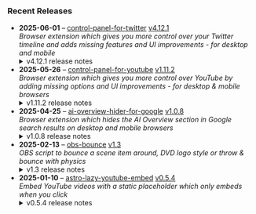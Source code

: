 ### Recent Releases

<!-- RECENT_RELEASES -->
<ul>
<li>
  <strong>2025-06-01</strong> – <a href="https://github.com/insin/control-panel-for-twitter">control-panel-for-twitter</a> <a href="https://github.com/insin/control-panel-for-twitter/releases/tag/v4.12.1">v4.12.1</a>
  <div><em>Browser extension which gives you more control over your Twitter timeline and adds missing features and UI improvements - for desktop and mobile</em></div>
  <details><summary>v4.12.1 release notes</summary><h2>Fixes</h2>
<ul>
<li>Fixed restored Tweet source label and link headlines not displaying in some browsers</li>
</ul>
<h2>Availability</h2>
<p>New versions have to be reviewed and approved for each browser before they're available to install or upgrade to.</p>
<p>This version is available for the following browsers:</p>
<p><a href="https://apps.apple.com/app/id1668516167?platform=mac" title="Safari on macOS" rel="nofollow"><img src="https://private-user-images.githubusercontent.com/226692/407980194-5521baec-f246-4a91-9615-ef602e3743b5.png?jwt=eyJhbGciOiJIUzI1NiIsInR5cCI6IkpXVCJ9.eyJpc3MiOiJnaXRodWIuY29tIiwiYXVkIjoicmF3LmdpdGh1YnVzZXJjb250ZW50LmNvbSIsImtleSI6ImtleTUiLCJleHAiOjE3NDg4ODQzMTQsIm5iZiI6MTc0ODg4NDAxNCwicGF0aCI6Ii8yMjY2OTIvNDA3OTgwMTk0LTU1MjFiYWVjLWYyNDYtNGE5MS05NjE1LWVmNjAyZTM3NDNiNS5wbmc_WC1BbXotQWxnb3JpdGhtPUFXUzQtSE1BQy1TSEEyNTYmWC1BbXotQ3JlZGVudGlhbD1BS0lBVkNPRFlMU0E1M1BRSzRaQSUyRjIwMjUwNjAyJTJGdXMtZWFzdC0xJTJGczMlMkZhd3M0X3JlcXVlc3QmWC1BbXotRGF0ZT0yMDI1MDYwMlQxNzA2NTRaJlgtQW16LUV4cGlyZXM9MzAwJlgtQW16LVNpZ25hdHVyZT03NjBiYzE3MDIyZTY5NDQ5MmMzNTBjN2E5ZDU0NzdiNGQ0NGQ0NTJiMzQ3NWM3Nzk5YzU0NzcyMDFkY2NmOGYzJlgtQW16LVNpZ25lZEhlYWRlcnM9aG9zdCJ9.pPncQOL1dROhmg8lyRrU88QmLpr_nBuAjyo54Uj3Qfs" alt="Safari on macOS)" content-type-secured-asset="image/png" secured-asset-link="" style="max-width: 100%;"></a> <a href="https://microsoftedge.microsoft.com/addons/detail/control-panel-for-twitter/foccddlibbeccjiobcnakipdpkjiijjp" title="Edge and Edge Canary on Android" rel="nofollow"><img src="https://user-images.githubusercontent.com/226692/212897573-34b1af0a-dc5a-4aa2-a1e7-ca85d3823f9f.png" alt="Edge and Edge Canary on Android" style="max-width: 100%;"></a></p>
</details>
</li>
<li>
  <strong>2025-05-26</strong> – <a href="https://github.com/insin/control-panel-for-youtube">control-panel-for-youtube</a> <a href="https://github.com/insin/control-panel-for-youtube/releases/tag/v1.11.2">v1.11.2</a>
  <div><em>Browser extension which gives you more control over YouTube by adding missing options and UI improvements - for desktop &amp; mobile browsers</em></div>
  <details><summary>v1.11.2 release notes</summary><p>Visit the <a href="https://soitis.dev/control-panel-for-youtube" rel="nofollow">Control Panel for YouTube website</a> for installation links, more information about the extension, and FAQs. Follow <a href="https://bsky.app/profile/soitis.dev" rel="nofollow">@soitis.dev</a> on Bluesky for updates.</p>
<h2>Changes</h2>
<ul>
<li>Added an option to hide Premium upsells, e.g. Download menu item, enhanced bitrate quality item - only enable this if you don't have Premium!</li>
<li>Added an option to hide the suggested actions overlay on Shorts (e.g. searches &amp; comments)</li>
<li>Added an option to stop Shorts looping</li>
<li>Added an option to always display the progress bar in Shorts</li>
<li>Changed the hidden full size theater mode header to display instantly if it gets focused (e.g. press / to search)</li>
<li>Changed the Hide Share/Thanks/Clip option to hide Share buttons and menu items everywhere
<ul>
<li>Hides the Share button on Shorts</li>
<li>When hiding Share menu items, if they had a separator it now gets up to the first visible menu item instead</li>
</ul>
</li>
<li>Changed the position of the desktop "Hide channel" menu item to below the native Hide/Not interested menu items, above Report</li>
<li>Fixed the desktop Take snapshot video context menu not working in Shorts</li>
<li>Fixed hiding more "Open App" menu items on mobile</li>
<li>Fixed the following features not working in all YouTube display languages:
<ul>
<li>Hiding Members only playlists in a channel's Home tab on mobile</li>
<li>Hiding the Next button in the video player on mobile</li>
<li>Hiding Shorts navigation items</li>
<li>Hiding Open App menu items on mobile</li>
</ul>
</li>
</ul>
<h2>Availability</h2>

<p>This version is available for the following browsers:</p>
<p><a href="https://apps.apple.com/app/id6478456678?platform=mac" title="Safari on macOS" rel="nofollow"><img src="https://private-user-images.githubusercontent.com/226692/407980194-5521baec-f246-4a91-9615-ef602e3743b5.png?jwt=eyJhbGciOiJIUzI1NiIsInR5cCI6IkpXVCJ9.eyJpc3MiOiJnaXRodWIuY29tIiwiYXVkIjoicmF3LmdpdGh1YnVzZXJjb250ZW50LmNvbSIsImtleSI6ImtleTUiLCJleHAiOjE3NDg4ODQzMTQsIm5iZiI6MTc0ODg4NDAxNCwicGF0aCI6Ii8yMjY2OTIvNDA3OTgwMTk0LTU1MjFiYWVjLWYyNDYtNGE5MS05NjE1LWVmNjAyZTM3NDNiNS5wbmc_WC1BbXotQWxnb3JpdGhtPUFXUzQtSE1BQy1TSEEyNTYmWC1BbXotQ3JlZGVudGlhbD1BS0lBVkNPRFlMU0E1M1BRSzRaQSUyRjIwMjUwNjAyJTJGdXMtZWFzdC0xJTJGczMlMkZhd3M0X3JlcXVlc3QmWC1BbXotRGF0ZT0yMDI1MDYwMlQxNzA2NTRaJlgtQW16LUV4cGlyZXM9MzAwJlgtQW16LVNpZ25hdHVyZT03NjBiYzE3MDIyZTY5NDQ5MmMzNTBjN2E5ZDU0NzdiNGQ0NGQ0NTJiMzQ3NWM3Nzk5YzU0NzcyMDFkY2NmOGYzJlgtQW16LVNpZ25lZEhlYWRlcnM9aG9zdCJ9.pPncQOL1dROhmg8lyRrU88QmLpr_nBuAjyo54Uj3Qfs" alt="Safari on macOS)" content-type-secured-asset="image/png" secured-asset-link="" style="max-width: 100%;"></a> <a href="https://apps.apple.com/app/id6478456678?platform=iphone" title="Safari on iOS" rel="nofollow"><img src="https://private-user-images.githubusercontent.com/226692/407979936-2370f4ea-3362-4b75-b52d-0e99dcae13f6.png?jwt=eyJhbGciOiJIUzI1NiIsInR5cCI6IkpXVCJ9.eyJpc3MiOiJnaXRodWIuY29tIiwiYXVkIjoicmF3LmdpdGh1YnVzZXJjb250ZW50LmNvbSIsImtleSI6ImtleTUiLCJleHAiOjE3NDg4ODQzMTQsIm5iZiI6MTc0ODg4NDAxNCwicGF0aCI6Ii8yMjY2OTIvNDA3OTc5OTM2LTIzNzBmNGVhLTMzNjItNGI3NS1iNTJkLTBlOTlkY2FlMTNmNi5wbmc_WC1BbXotQWxnb3JpdGhtPUFXUzQtSE1BQy1TSEEyNTYmWC1BbXotQ3JlZGVudGlhbD1BS0lBVkNPRFlMU0E1M1BRSzRaQSUyRjIwMjUwNjAyJTJGdXMtZWFzdC0xJTJGczMlMkZhd3M0X3JlcXVlc3QmWC1BbXotRGF0ZT0yMDI1MDYwMlQxNzA2NTRaJlgtQW16LUV4cGlyZXM9MzAwJlgtQW16LVNpZ25hdHVyZT0yZmIyZGM5N2I2OWU1ZmM1NWQ2ZmZlZGFmMGFiMWU4ZTUwNWVlMDMyZTJlMDA3OGExNTNjMTMwOTRmMzUzZGI3JlgtQW16LVNpZ25lZEhlYWRlcnM9aG9zdCJ9.U3Lvbw7vzZTGYLOTB3MsAL6HQohEfNZZ8pLjmcxbToM" alt="Safari on iOS" content-type-secured-asset="image/png" secured-asset-link="" style="max-width: 100%;"></a> <a href="https://addons.mozilla.org/firefox/addon/control-panel-for-youtube/" title="Firefox and Firefox for Android" rel="nofollow"><img src="https://private-user-images.githubusercontent.com/226692/307636781-566d72e8-bd40-43a4-9118-1768946f5b20.png?jwt=eyJhbGciOiJIUzI1NiIsInR5cCI6IkpXVCJ9.eyJpc3MiOiJnaXRodWIuY29tIiwiYXVkIjoicmF3LmdpdGh1YnVzZXJjb250ZW50LmNvbSIsImtleSI6ImtleTUiLCJleHAiOjE3NDg4ODQzMTQsIm5iZiI6MTc0ODg4NDAxNCwicGF0aCI6Ii8yMjY2OTIvMzA3NjM2NzgxLTU2NmQ3MmU4LWJkNDAtNDNhNC05MTE4LTE3Njg5NDZmNWIyMC5wbmc_WC1BbXotQWxnb3JpdGhtPUFXUzQtSE1BQy1TSEEyNTYmWC1BbXotQ3JlZGVudGlhbD1BS0lBVkNPRFlMU0E1M1BRSzRaQSUyRjIwMjUwNjAyJTJGdXMtZWFzdC0xJTJGczMlMkZhd3M0X3JlcXVlc3QmWC1BbXotRGF0ZT0yMDI1MDYwMlQxNzA2NTRaJlgtQW16LUV4cGlyZXM9MzAwJlgtQW16LVNpZ25hdHVyZT05YWVmM2I4OWIyNDRmYmNjM2JjZTkxMGI3NzMwNDMyNjhjMTM5NTg2MWQzM2YxMTExZTRjOTgxMGIyNjE1YWJkJlgtQW16LVNpZ25lZEhlYWRlcnM9aG9zdCJ9.IJ9aDQtk6fo9QjPYayAcR-6RSRwwNUZWGPrTfKLTCmI" alt="Firefox and Firefox for Android" content-type-secured-asset="image/png" secured-asset-link="" style="max-width: 100%;"></a> <a href="https://chromewebstore.google.com/detail/control-panel-for-youtube/lodcanccmfbpjjpnngindkkmiehimile" title="Chrome and Chromium-based browsers" rel="nofollow"><img src="https://private-user-images.githubusercontent.com/226692/307584913-08b44d7b-61d5-49f2-9a76-607eb36fe407.png?jwt=eyJhbGciOiJIUzI1NiIsInR5cCI6IkpXVCJ9.eyJpc3MiOiJnaXRodWIuY29tIiwiYXVkIjoicmF3LmdpdGh1YnVzZXJjb250ZW50LmNvbSIsImtleSI6ImtleTUiLCJleHAiOjE3NDg4ODQzMTQsIm5iZiI6MTc0ODg4NDAxNCwicGF0aCI6Ii8yMjY2OTIvMzA3NTg0OTEzLTA4YjQ0ZDdiLTYxZDUtNDlmMi05YTc2LTYwN2ViMzZmZTQwNy5wbmc_WC1BbXotQWxnb3JpdGhtPUFXUzQtSE1BQy1TSEEyNTYmWC1BbXotQ3JlZGVudGlhbD1BS0lBVkNPRFlMU0E1M1BRSzRaQSUyRjIwMjUwNjAyJTJGdXMtZWFzdC0xJTJGczMlMkZhd3M0X3JlcXVlc3QmWC1BbXotRGF0ZT0yMDI1MDYwMlQxNzA2NTRaJlgtQW16LUV4cGlyZXM9MzAwJlgtQW16LVNpZ25hdHVyZT1kMTllNzM0MzcwOGU5NWJjOTE4ZmQ0M2ZlYzRkNDkyMzNiMjg5ZTI3NmE2YjA4ZDViY2Y1MTA2NGFlZGQ5NWY4JlgtQW16LVNpZ25lZEhlYWRlcnM9aG9zdCJ9.RAUHQ9-q2K4KZGBYbHMYCz8VBc5Ke9XRJJsSheIZrPQ" alt="Chrome and Chromium-based browsers" content-type-secured-asset="image/png" secured-asset-link="" style="max-width: 100%;"></a> <a href="https://microsoftedge.microsoft.com/addons/detail/llinnalaegmbpmjonmfbpklchphiabfo" title="Edge and Edge Canary on Android" rel="nofollow"><img src="https://private-user-images.githubusercontent.com/226692/308582850-d5ccf576-df4a-48c8-b881-17c1e8a0c6df.png?jwt=eyJhbGciOiJIUzI1NiIsInR5cCI6IkpXVCJ9.eyJpc3MiOiJnaXRodWIuY29tIiwiYXVkIjoicmF3LmdpdGh1YnVzZXJjb250ZW50LmNvbSIsImtleSI6ImtleTUiLCJleHAiOjE3NDg4ODQzMTQsIm5iZiI6MTc0ODg4NDAxNCwicGF0aCI6Ii8yMjY2OTIvMzA4NTgyODUwLWQ1Y2NmNTc2LWRmNGEtNDhjOC1iODgxLTE3YzFlOGEwYzZkZi5wbmc_WC1BbXotQWxnb3JpdGhtPUFXUzQtSE1BQy1TSEEyNTYmWC1BbXotQ3JlZGVudGlhbD1BS0lBVkNPRFlMU0E1M1BRSzRaQSUyRjIwMjUwNjAyJTJGdXMtZWFzdC0xJTJGczMlMkZhd3M0X3JlcXVlc3QmWC1BbXotRGF0ZT0yMDI1MDYwMlQxNzA2NTRaJlgtQW16LUV4cGlyZXM9MzAwJlgtQW16LVNpZ25hdHVyZT02NDNjNGZiODVjOTc5Y2U1N2NjYWU4ODAyZGUxOGRjMGE3ODQ4YmE2YjIwMWQ2N2ExYWEwZWE1ODJlN2E5N2QwJlgtQW16LVNpZ25lZEhlYWRlcnM9aG9zdCJ9.RYnAP4TC74qGtg1r_gAhe64DrXYgQRuWNJczx0d2fak" alt="Edge and Edge Canary on Android" content-type-secured-asset="image/png" secured-asset-link="" style="max-width: 100%;"></a></p>
<h2>Screenshots</h2>
<h3>Shorts options</h3>
<a target="_blank" rel="noopener noreferrer" href="https://private-user-images.githubusercontent.com/226692/447746674-56769ac3-e539-4ae8-9532-bf829ad366f4.png?jwt=eyJhbGciOiJIUzI1NiIsInR5cCI6IkpXVCJ9.eyJpc3MiOiJnaXRodWIuY29tIiwiYXVkIjoicmF3LmdpdGh1YnVzZXJjb250ZW50LmNvbSIsImtleSI6ImtleTUiLCJleHAiOjE3NDg4ODQzMTQsIm5iZiI6MTc0ODg4NDAxNCwicGF0aCI6Ii8yMjY2OTIvNDQ3NzQ2Njc0LTU2NzY5YWMzLWU1MzktNGFlOC05NTMyLWJmODI5YWQzNjZmNC5wbmc_WC1BbXotQWxnb3JpdGhtPUFXUzQtSE1BQy1TSEEyNTYmWC1BbXotQ3JlZGVudGlhbD1BS0lBVkNPRFlMU0E1M1BRSzRaQSUyRjIwMjUwNjAyJTJGdXMtZWFzdC0xJTJGczMlMkZhd3M0X3JlcXVlc3QmWC1BbXotRGF0ZT0yMDI1MDYwMlQxNzA2NTRaJlgtQW16LUV4cGlyZXM9MzAwJlgtQW16LVNpZ25hdHVyZT0yMmY1ZDBiNDA2M2QxMTNjNmQ1YmY0Mzg5NWNkZTJkZmEzNDVhYzAzNTZmNDE4MzExOTcxZGQ3YzllYzNkZDI1JlgtQW16LVNpZ25lZEhlYWRlcnM9aG9zdCJ9.QOPu18XkktISHQMEQ0Dm_uKd_mVr4kihEzs5qQyxtiA"><img src="https://private-user-images.githubusercontent.com/226692/447746674-56769ac3-e539-4ae8-9532-bf829ad366f4.png?jwt=eyJhbGciOiJIUzI1NiIsInR5cCI6IkpXVCJ9.eyJpc3MiOiJnaXRodWIuY29tIiwiYXVkIjoicmF3LmdpdGh1YnVzZXJjb250ZW50LmNvbSIsImtleSI6ImtleTUiLCJleHAiOjE3NDg4ODQzMTQsIm5iZiI6MTc0ODg4NDAxNCwicGF0aCI6Ii8yMjY2OTIvNDQ3NzQ2Njc0LTU2NzY5YWMzLWU1MzktNGFlOC05NTMyLWJmODI5YWQzNjZmNC5wbmc_WC1BbXotQWxnb3JpdGhtPUFXUzQtSE1BQy1TSEEyNTYmWC1BbXotQ3JlZGVudGlhbD1BS0lBVkNPRFlMU0E1M1BRSzRaQSUyRjIwMjUwNjAyJTJGdXMtZWFzdC0xJTJGczMlMkZhd3M0X3JlcXVlc3QmWC1BbXotRGF0ZT0yMDI1MDYwMlQxNzA2NTRaJlgtQW16LUV4cGlyZXM9MzAwJlgtQW16LVNpZ25hdHVyZT0yMmY1ZDBiNDA2M2QxMTNjNmQ1YmY0Mzg5NWNkZTJkZmEzNDVhYzAzNTZmNDE4MzExOTcxZGQ3YzllYzNkZDI1JlgtQW16LVNpZ25lZEhlYWRlcnM9aG9zdCJ9.QOPu18XkktISHQMEQ0Dm_uKd_mVr4kihEzs5qQyxtiA" width="500" content-type-secured-asset="image/png" style="max-width: 100%;"></a>
<h2>Donate</h2>
<p>Support Control Panel for YouTube development with a tip:</p>
<p><a href="https://ko-fi.com/jbscript" rel="nofollow"><img src="https://private-user-images.githubusercontent.com/226692/330361609-c318a7d3-695e-448d-af15-ef0b934ae168.png?jwt=eyJhbGciOiJIUzI1NiIsInR5cCI6IkpXVCJ9.eyJpc3MiOiJnaXRodWIuY29tIiwiYXVkIjoicmF3LmdpdGh1YnVzZXJjb250ZW50LmNvbSIsImtleSI6ImtleTUiLCJleHAiOjE3NDg4ODQzMTQsIm5iZiI6MTc0ODg4NDAxNCwicGF0aCI6Ii8yMjY2OTIvMzMwMzYxNjA5LWMzMThhN2QzLTY5NWUtNDQ4ZC1hZjE1LWVmMGI5MzRhZTE2OC5wbmc_WC1BbXotQWxnb3JpdGhtPUFXUzQtSE1BQy1TSEEyNTYmWC1BbXotQ3JlZGVudGlhbD1BS0lBVkNPRFlMU0E1M1BRSzRaQSUyRjIwMjUwNjAyJTJGdXMtZWFzdC0xJTJGczMlMkZhd3M0X3JlcXVlc3QmWC1BbXotRGF0ZT0yMDI1MDYwMlQxNzA2NTRaJlgtQW16LUV4cGlyZXM9MzAwJlgtQW16LVNpZ25hdHVyZT1hNzlmYWI1YmQ1MTAwOTNmOWZmOWVhNWE2ZmZlMTI1MjllZGU1MDhlMzBiYjAyMGIyNGEwMTk4YTI4ZDI4ZmM3JlgtQW16LVNpZ25lZEhlYWRlcnM9aG9zdCJ9.p0yfE2b3gyNoTxPfl4H8NhB-mg95V5uSjscKj3g9BDY" alt="Support me on Ko-fi" content-type-secured-asset="image/png" secured-asset-link="" style="max-width: 100%;"></a></p></details>
</li>
<li>
  <strong>2025-04-25</strong> – <a href="https://github.com/insin/ai-overview-hider-for-google">ai-overview-hider-for-google</a> <a href="https://github.com/insin/ai-overview-hider-for-google/releases/tag/v1.0.8">v1.0.8</a>
  <div><em>Browser extension which hides the AI Overview section in Google search results on desktop and mobile browsers</em></div>
  <details><summary>v1.0.8 release notes</summary><p>Visit the <a href="https://soitis.dev/ai-overview-hider-for-google" rel="nofollow">AI Overview Hider for Google website</a> for installation links, more information about the extension, and FAQs. Follow <a href="https://bsky.app/profile/soitis.dev" rel="nofollow">@soitis.dev</a> on Bluesky for updates.</p>
<h2>Changes</h2>
<ul>
<li>Hide a new AI Overview variant which appears as a search result section</li>
<li>Hide "People also ask" AI Overviews on mobile</li>
</ul>
<h2>Availability</h2>
<p>New versions have to be reviewed and approved by each browser before they're available to install or upgrade to.</p>
<p>This version is available for the following browsers:</p>
<p><a href="https://apps.apple.com/app/ai-overview-hider-for-google/id6739935376?platform=mac" title="Safari on macOS" rel="nofollow"><img src="https://private-user-images.githubusercontent.com/226692/407980194-5521baec-f246-4a91-9615-ef602e3743b5.png?jwt=eyJhbGciOiJIUzI1NiIsInR5cCI6IkpXVCJ9.eyJpc3MiOiJnaXRodWIuY29tIiwiYXVkIjoicmF3LmdpdGh1YnVzZXJjb250ZW50LmNvbSIsImtleSI6ImtleTUiLCJleHAiOjE3NDg4ODQzMTQsIm5iZiI6MTc0ODg4NDAxNCwicGF0aCI6Ii8yMjY2OTIvNDA3OTgwMTk0LTU1MjFiYWVjLWYyNDYtNGE5MS05NjE1LWVmNjAyZTM3NDNiNS5wbmc_WC1BbXotQWxnb3JpdGhtPUFXUzQtSE1BQy1TSEEyNTYmWC1BbXotQ3JlZGVudGlhbD1BS0lBVkNPRFlMU0E1M1BRSzRaQSUyRjIwMjUwNjAyJTJGdXMtZWFzdC0xJTJGczMlMkZhd3M0X3JlcXVlc3QmWC1BbXotRGF0ZT0yMDI1MDYwMlQxNzA2NTRaJlgtQW16LUV4cGlyZXM9MzAwJlgtQW16LVNpZ25hdHVyZT03NjBiYzE3MDIyZTY5NDQ5MmMzNTBjN2E5ZDU0NzdiNGQ0NGQ0NTJiMzQ3NWM3Nzk5YzU0NzcyMDFkY2NmOGYzJlgtQW16LVNpZ25lZEhlYWRlcnM9aG9zdCJ9.pPncQOL1dROhmg8lyRrU88QmLpr_nBuAjyo54Uj3Qfs" alt="Safari on macOS)" content-type-secured-asset="image/png" secured-asset-link="" style="max-width: 100%;"></a> <a href="https://apps.apple.com/app/ai-overview-hider-for-google/id6739935376?platform=iphone" title="Safari on iOS" rel="nofollow"><img src="https://private-user-images.githubusercontent.com/226692/407979936-2370f4ea-3362-4b75-b52d-0e99dcae13f6.png?jwt=eyJhbGciOiJIUzI1NiIsInR5cCI6IkpXVCJ9.eyJpc3MiOiJnaXRodWIuY29tIiwiYXVkIjoicmF3LmdpdGh1YnVzZXJjb250ZW50LmNvbSIsImtleSI6ImtleTUiLCJleHAiOjE3NDg4ODQzMTQsIm5iZiI6MTc0ODg4NDAxNCwicGF0aCI6Ii8yMjY2OTIvNDA3OTc5OTM2LTIzNzBmNGVhLTMzNjItNGI3NS1iNTJkLTBlOTlkY2FlMTNmNi5wbmc_WC1BbXotQWxnb3JpdGhtPUFXUzQtSE1BQy1TSEEyNTYmWC1BbXotQ3JlZGVudGlhbD1BS0lBVkNPRFlMU0E1M1BRSzRaQSUyRjIwMjUwNjAyJTJGdXMtZWFzdC0xJTJGczMlMkZhd3M0X3JlcXVlc3QmWC1BbXotRGF0ZT0yMDI1MDYwMlQxNzA2NTRaJlgtQW16LUV4cGlyZXM9MzAwJlgtQW16LVNpZ25hdHVyZT0yZmIyZGM5N2I2OWU1ZmM1NWQ2ZmZlZGFmMGFiMWU4ZTUwNWVlMDMyZTJlMDA3OGExNTNjMTMwOTRmMzUzZGI3JlgtQW16LVNpZ25lZEhlYWRlcnM9aG9zdCJ9.U3Lvbw7vzZTGYLOTB3MsAL6HQohEfNZZ8pLjmcxbToM" alt="Safari on iOS" content-type-secured-asset="image/png" secured-asset-link="" style="max-width: 100%;"></a> <a href="https://addons.mozilla.org/en-GB/firefox/addon/ai-overview-hider-for-google/" title="Firefox and Firefox for Android" rel="nofollow"><img src="https://private-user-images.githubusercontent.com/226692/399291296-c994c949-1101-4fcc-a8c3-a8d644ffc883.png?jwt=eyJhbGciOiJIUzI1NiIsInR5cCI6IkpXVCJ9.eyJpc3MiOiJnaXRodWIuY29tIiwiYXVkIjoicmF3LmdpdGh1YnVzZXJjb250ZW50LmNvbSIsImtleSI6ImtleTUiLCJleHAiOjE3NDg4ODQzMTQsIm5iZiI6MTc0ODg4NDAxNCwicGF0aCI6Ii8yMjY2OTIvMzk5MjkxMjk2LWM5OTRjOTQ5LTExMDEtNGZjYy1hOGMzLWE4ZDY0NGZmYzg4My5wbmc_WC1BbXotQWxnb3JpdGhtPUFXUzQtSE1BQy1TSEEyNTYmWC1BbXotQ3JlZGVudGlhbD1BS0lBVkNPRFlMU0E1M1BRSzRaQSUyRjIwMjUwNjAyJTJGdXMtZWFzdC0xJTJGczMlMkZhd3M0X3JlcXVlc3QmWC1BbXotRGF0ZT0yMDI1MDYwMlQxNzA2NTRaJlgtQW16LUV4cGlyZXM9MzAwJlgtQW16LVNpZ25hdHVyZT0yYzdkMGU5M2UyMjFkNGI1NGNkOTNkM2IzMWU4NGE4NDllZjVlODBiYTljYjQyYjQ5NThlMmMyNTU2YzBlY2ZjJlgtQW16LVNpZ25lZEhlYWRlcnM9aG9zdCJ9.W5Q46P1JXBX7BL08AKPRS0_76WUAsQGR7LpDpnzbV3M" alt="Firefox and Firefox for Android" content-type-secured-asset="image/png" secured-asset-link="" style="max-width: 100%;"></a> <a href="https://chromewebstore.google.com/detail/ai-overview-hider-for-goo/foobohnghnhkmgpglaefdnbcjkenjpgi" title="Chrome and Chromium-based browsers" rel="nofollow"><img src="https://private-user-images.githubusercontent.com/226692/399071033-5e1c67cd-086c-415b-b055-267df80d6c13.png?jwt=eyJhbGciOiJIUzI1NiIsInR5cCI6IkpXVCJ9.eyJpc3MiOiJnaXRodWIuY29tIiwiYXVkIjoicmF3LmdpdGh1YnVzZXJjb250ZW50LmNvbSIsImtleSI6ImtleTUiLCJleHAiOjE3NDg4ODQzMTQsIm5iZiI6MTc0ODg4NDAxNCwicGF0aCI6Ii8yMjY2OTIvMzk5MDcxMDMzLTVlMWM2N2NkLTA4NmMtNDE1Yi1iMDU1LTI2N2RmODBkNmMxMy5wbmc_WC1BbXotQWxnb3JpdGhtPUFXUzQtSE1BQy1TSEEyNTYmWC1BbXotQ3JlZGVudGlhbD1BS0lBVkNPRFlMU0E1M1BRSzRaQSUyRjIwMjUwNjAyJTJGdXMtZWFzdC0xJTJGczMlMkZhd3M0X3JlcXVlc3QmWC1BbXotRGF0ZT0yMDI1MDYwMlQxNzA2NTRaJlgtQW16LUV4cGlyZXM9MzAwJlgtQW16LVNpZ25hdHVyZT1kZTA5NDM2NTgwNjM1MjdmZjBjNzJjYjBkMTNiZTA0N2U3ZTAxMGYzYmFlNjg0MTlkY2RiNWE4ZmI0MWE0NTJjJlgtQW16LVNpZ25lZEhlYWRlcnM9aG9zdCJ9.Q3NvfPQojLzOjUCbbYc4D6qa19kyDJqvzGbmxDG-zO8" alt="Chrome and Chromium-based browsers" content-type-secured-asset="image/png" secured-asset-link="" style="max-width: 100%;"></a> <a href="https://microsoftedge.microsoft.com/addons/detail/ai-overview-hider-for-goo/kgnepepbdpcpjkkhomocmpohgocijgkf" title="Edge and Edge Canary on Android" rel="nofollow"><img src="https://private-user-images.githubusercontent.com/226692/399472874-649d0e77-de48-47ce-a856-db02703929cb.png?jwt=eyJhbGciOiJIUzI1NiIsInR5cCI6IkpXVCJ9.eyJpc3MiOiJnaXRodWIuY29tIiwiYXVkIjoicmF3LmdpdGh1YnVzZXJjb250ZW50LmNvbSIsImtleSI6ImtleTUiLCJleHAiOjE3NDg4ODQzMTQsIm5iZiI6MTc0ODg4NDAxNCwicGF0aCI6Ii8yMjY2OTIvMzk5NDcyODc0LTY0OWQwZTc3LWRlNDgtNDdjZS1hODU2LWRiMDI3MDM5MjljYi5wbmc_WC1BbXotQWxnb3JpdGhtPUFXUzQtSE1BQy1TSEEyNTYmWC1BbXotQ3JlZGVudGlhbD1BS0lBVkNPRFlMU0E1M1BRSzRaQSUyRjIwMjUwNjAyJTJGdXMtZWFzdC0xJTJGczMlMkZhd3M0X3JlcXVlc3QmWC1BbXotRGF0ZT0yMDI1MDYwMlQxNzA2NTRaJlgtQW16LUV4cGlyZXM9MzAwJlgtQW16LVNpZ25hdHVyZT1iODMwZGUxOGFjNDdiOWJlNDNmNDZkNWFjZTkwMDJkMDhjMGE0MDRkZTM0MGU3MGFjN2FmMTkwYzRjOWZlNGQ2JlgtQW16LVNpZ25lZEhlYWRlcnM9aG9zdCJ9.bhJZqdHthG3cNr967I4mclri1Q2IUN64Cew21bZyhcE" alt="Edge and Edge Canary on Android" content-type-secured-asset="image/png" secured-asset-link="" style="max-width: 100%;"></a></p>
<h2>Screenshots</h2>
<h3>Desktop</h3>
<table>
<thead>
<tr>
<th align="center">Before</th>
<th align="center">After</th>
</tr>
</thead>
<tbody>
<tr>
<td align="center"><a target="_blank" rel="noopener noreferrer" href="https://private-user-images.githubusercontent.com/226692/437605761-ef85aaa4-b506-482a-83f2-e47861334ee9.png?jwt=eyJhbGciOiJIUzI1NiIsInR5cCI6IkpXVCJ9.eyJpc3MiOiJnaXRodWIuY29tIiwiYXVkIjoicmF3LmdpdGh1YnVzZXJjb250ZW50LmNvbSIsImtleSI6ImtleTUiLCJleHAiOjE3NDg4ODQzMTQsIm5iZiI6MTc0ODg4NDAxNCwicGF0aCI6Ii8yMjY2OTIvNDM3NjA1NzYxLWVmODVhYWE0LWI1MDYtNDgyYS04M2YyLWU0Nzg2MTMzNGVlOS5wbmc_WC1BbXotQWxnb3JpdGhtPUFXUzQtSE1BQy1TSEEyNTYmWC1BbXotQ3JlZGVudGlhbD1BS0lBVkNPRFlMU0E1M1BRSzRaQSUyRjIwMjUwNjAyJTJGdXMtZWFzdC0xJTJGczMlMkZhd3M0X3JlcXVlc3QmWC1BbXotRGF0ZT0yMDI1MDYwMlQxNzA2NTRaJlgtQW16LUV4cGlyZXM9MzAwJlgtQW16LVNpZ25hdHVyZT0xNzI2NzUzY2Q3NzliOWQzMjBiNWM5ZGEzOGU4M2EwY2ZlNjY5MTljYWYxZmMxYzMyOWYyMjEyNzExMDZhYzI1JlgtQW16LVNpZ25lZEhlYWRlcnM9aG9zdCJ9.XUURNeX1OevqNhS7Gixat9kabJ1_1WeHqgQde01hmLQ"><img src="https://private-user-images.githubusercontent.com/226692/437605761-ef85aaa4-b506-482a-83f2-e47861334ee9.png?jwt=eyJhbGciOiJIUzI1NiIsInR5cCI6IkpXVCJ9.eyJpc3MiOiJnaXRodWIuY29tIiwiYXVkIjoicmF3LmdpdGh1YnVzZXJjb250ZW50LmNvbSIsImtleSI6ImtleTUiLCJleHAiOjE3NDg4ODQzMTQsIm5iZiI6MTc0ODg4NDAxNCwicGF0aCI6Ii8yMjY2OTIvNDM3NjA1NzYxLWVmODVhYWE0LWI1MDYtNDgyYS04M2YyLWU0Nzg2MTMzNGVlOS5wbmc_WC1BbXotQWxnb3JpdGhtPUFXUzQtSE1BQy1TSEEyNTYmWC1BbXotQ3JlZGVudGlhbD1BS0lBVkNPRFlMU0E1M1BRSzRaQSUyRjIwMjUwNjAyJTJGdXMtZWFzdC0xJTJGczMlMkZhd3M0X3JlcXVlc3QmWC1BbXotRGF0ZT0yMDI1MDYwMlQxNzA2NTRaJlgtQW16LUV4cGlyZXM9MzAwJlgtQW16LVNpZ25hdHVyZT0xNzI2NzUzY2Q3NzliOWQzMjBiNWM5ZGEzOGU4M2EwY2ZlNjY5MTljYWYxZmMxYzMyOWYyMjEyNzExMDZhYzI1JlgtQW16LVNpZ25lZEhlYWRlcnM9aG9zdCJ9.XUURNeX1OevqNhS7Gixat9kabJ1_1WeHqgQde01hmLQ" alt="Before" content-type-secured-asset="image/png" style="max-width: 100%;"></a></td>
<td align="center"><a target="_blank" rel="noopener noreferrer" href="https://private-user-images.githubusercontent.com/226692/437605824-ebcb26ef-3941-4c3a-912a-484eedc2cee6.png?jwt=eyJhbGciOiJIUzI1NiIsInR5cCI6IkpXVCJ9.eyJpc3MiOiJnaXRodWIuY29tIiwiYXVkIjoicmF3LmdpdGh1YnVzZXJjb250ZW50LmNvbSIsImtleSI6ImtleTUiLCJleHAiOjE3NDg4ODQzMTQsIm5iZiI6MTc0ODg4NDAxNCwicGF0aCI6Ii8yMjY2OTIvNDM3NjA1ODI0LWViY2IyNmVmLTM5NDEtNGMzYS05MTJhLTQ4NGVlZGMyY2VlNi5wbmc_WC1BbXotQWxnb3JpdGhtPUFXUzQtSE1BQy1TSEEyNTYmWC1BbXotQ3JlZGVudGlhbD1BS0lBVkNPRFlMU0E1M1BRSzRaQSUyRjIwMjUwNjAyJTJGdXMtZWFzdC0xJTJGczMlMkZhd3M0X3JlcXVlc3QmWC1BbXotRGF0ZT0yMDI1MDYwMlQxNzA2NTRaJlgtQW16LUV4cGlyZXM9MzAwJlgtQW16LVNpZ25hdHVyZT0xMmMwYjkzMWYxZTlhZTE4YmY2Y2YyNjM0YzM2ZjFhODk5MTMwNWQ5YzkxMDIyYjdlYmYxMmZlMWIwNDY3YjA1JlgtQW16LVNpZ25lZEhlYWRlcnM9aG9zdCJ9.boYPDuwINEzL3gNFpFL1Pbph9zNJBGgajdUkcNpMMmA"><img src="https://private-user-images.githubusercontent.com/226692/437605824-ebcb26ef-3941-4c3a-912a-484eedc2cee6.png?jwt=eyJhbGciOiJIUzI1NiIsInR5cCI6IkpXVCJ9.eyJpc3MiOiJnaXRodWIuY29tIiwiYXVkIjoicmF3LmdpdGh1YnVzZXJjb250ZW50LmNvbSIsImtleSI6ImtleTUiLCJleHAiOjE3NDg4ODQzMTQsIm5iZiI6MTc0ODg4NDAxNCwicGF0aCI6Ii8yMjY2OTIvNDM3NjA1ODI0LWViY2IyNmVmLTM5NDEtNGMzYS05MTJhLTQ4NGVlZGMyY2VlNi5wbmc_WC1BbXotQWxnb3JpdGhtPUFXUzQtSE1BQy1TSEEyNTYmWC1BbXotQ3JlZGVudGlhbD1BS0lBVkNPRFlMU0E1M1BRSzRaQSUyRjIwMjUwNjAyJTJGdXMtZWFzdC0xJTJGczMlMkZhd3M0X3JlcXVlc3QmWC1BbXotRGF0ZT0yMDI1MDYwMlQxNzA2NTRaJlgtQW16LUV4cGlyZXM9MzAwJlgtQW16LVNpZ25hdHVyZT0xMmMwYjkzMWYxZTlhZTE4YmY2Y2YyNjM0YzM2ZjFhODk5MTMwNWQ5YzkxMDIyYjdlYmYxMmZlMWIwNDY3YjA1JlgtQW16LVNpZ25lZEhlYWRlcnM9aG9zdCJ9.boYPDuwINEzL3gNFpFL1Pbph9zNJBGgajdUkcNpMMmA" alt="After" content-type-secured-asset="image/png" style="max-width: 100%;"></a></td>
</tr>
</tbody>
</table>
<h3>Mobile</h3>
<table>
<thead>
<tr>
<th align="center">Before</th>
<th align="center">After</th>
</tr>
</thead>
<tbody>
<tr>
<td align="center"><a target="_blank" rel="noopener noreferrer" href="https://private-user-images.githubusercontent.com/226692/437605910-b3e41140-8922-497f-a9be-f6c69ef4437a.png?jwt=eyJhbGciOiJIUzI1NiIsInR5cCI6IkpXVCJ9.eyJpc3MiOiJnaXRodWIuY29tIiwiYXVkIjoicmF3LmdpdGh1YnVzZXJjb250ZW50LmNvbSIsImtleSI6ImtleTUiLCJleHAiOjE3NDg4ODQzMTQsIm5iZiI6MTc0ODg4NDAxNCwicGF0aCI6Ii8yMjY2OTIvNDM3NjA1OTEwLWIzZTQxMTQwLTg5MjItNDk3Zi1hOWJlLWY2YzY5ZWY0NDM3YS5wbmc_WC1BbXotQWxnb3JpdGhtPUFXUzQtSE1BQy1TSEEyNTYmWC1BbXotQ3JlZGVudGlhbD1BS0lBVkNPRFlMU0E1M1BRSzRaQSUyRjIwMjUwNjAyJTJGdXMtZWFzdC0xJTJGczMlMkZhd3M0X3JlcXVlc3QmWC1BbXotRGF0ZT0yMDI1MDYwMlQxNzA2NTRaJlgtQW16LUV4cGlyZXM9MzAwJlgtQW16LVNpZ25hdHVyZT1mMGEyNTUwNWYyY2QyZjVjODU3NTFlOTc3YjA2NGQ0NGJmZWZlOWFhN2FmYTliZTA0Y2VkMzUwZjc5MjQwNDU3JlgtQW16LVNpZ25lZEhlYWRlcnM9aG9zdCJ9.WFatFYR573Eb-VcPtT4MRXNlYn6xXp2R-w_AWqEa_Mo"><img src="https://private-user-images.githubusercontent.com/226692/437605910-b3e41140-8922-497f-a9be-f6c69ef4437a.png?jwt=eyJhbGciOiJIUzI1NiIsInR5cCI6IkpXVCJ9.eyJpc3MiOiJnaXRodWIuY29tIiwiYXVkIjoicmF3LmdpdGh1YnVzZXJjb250ZW50LmNvbSIsImtleSI6ImtleTUiLCJleHAiOjE3NDg4ODQzMTQsIm5iZiI6MTc0ODg4NDAxNCwicGF0aCI6Ii8yMjY2OTIvNDM3NjA1OTEwLWIzZTQxMTQwLTg5MjItNDk3Zi1hOWJlLWY2YzY5ZWY0NDM3YS5wbmc_WC1BbXotQWxnb3JpdGhtPUFXUzQtSE1BQy1TSEEyNTYmWC1BbXotQ3JlZGVudGlhbD1BS0lBVkNPRFlMU0E1M1BRSzRaQSUyRjIwMjUwNjAyJTJGdXMtZWFzdC0xJTJGczMlMkZhd3M0X3JlcXVlc3QmWC1BbXotRGF0ZT0yMDI1MDYwMlQxNzA2NTRaJlgtQW16LUV4cGlyZXM9MzAwJlgtQW16LVNpZ25hdHVyZT1mMGEyNTUwNWYyY2QyZjVjODU3NTFlOTc3YjA2NGQ0NGJmZWZlOWFhN2FmYTliZTA0Y2VkMzUwZjc5MjQwNDU3JlgtQW16LVNpZ25lZEhlYWRlcnM9aG9zdCJ9.WFatFYR573Eb-VcPtT4MRXNlYn6xXp2R-w_AWqEa_Mo" alt="Before" content-type-secured-asset="image/png" style="max-width: 100%;"></a></td>
<td align="center"><a target="_blank" rel="noopener noreferrer" href="https://private-user-images.githubusercontent.com/226692/437605926-3fba1245-688f-4e56-8b04-618a9888dc25.png?jwt=eyJhbGciOiJIUzI1NiIsInR5cCI6IkpXVCJ9.eyJpc3MiOiJnaXRodWIuY29tIiwiYXVkIjoicmF3LmdpdGh1YnVzZXJjb250ZW50LmNvbSIsImtleSI6ImtleTUiLCJleHAiOjE3NDg4ODQzMTQsIm5iZiI6MTc0ODg4NDAxNCwicGF0aCI6Ii8yMjY2OTIvNDM3NjA1OTI2LTNmYmExMjQ1LTY4OGYtNGU1Ni04YjA0LTYxOGE5ODg4ZGMyNS5wbmc_WC1BbXotQWxnb3JpdGhtPUFXUzQtSE1BQy1TSEEyNTYmWC1BbXotQ3JlZGVudGlhbD1BS0lBVkNPRFlMU0E1M1BRSzRaQSUyRjIwMjUwNjAyJTJGdXMtZWFzdC0xJTJGczMlMkZhd3M0X3JlcXVlc3QmWC1BbXotRGF0ZT0yMDI1MDYwMlQxNzA2NTRaJlgtQW16LUV4cGlyZXM9MzAwJlgtQW16LVNpZ25hdHVyZT0zNGZjZWM2YTUwNmExY2FhNzNkNWJmOWIzZWEyMGMxOTVmMmRmOTA5ZGJkNzc2ZGRkNjc2ZjFiNjZkMzRhMTI1JlgtQW16LVNpZ25lZEhlYWRlcnM9aG9zdCJ9.fq8QaJU0jIx7R3P1aAqG7TM3flIzUwurjTR2b6s94RA"><img src="https://private-user-images.githubusercontent.com/226692/437605926-3fba1245-688f-4e56-8b04-618a9888dc25.png?jwt=eyJhbGciOiJIUzI1NiIsInR5cCI6IkpXVCJ9.eyJpc3MiOiJnaXRodWIuY29tIiwiYXVkIjoicmF3LmdpdGh1YnVzZXJjb250ZW50LmNvbSIsImtleSI6ImtleTUiLCJleHAiOjE3NDg4ODQzMTQsIm5iZiI6MTc0ODg4NDAxNCwicGF0aCI6Ii8yMjY2OTIvNDM3NjA1OTI2LTNmYmExMjQ1LTY4OGYtNGU1Ni04YjA0LTYxOGE5ODg4ZGMyNS5wbmc_WC1BbXotQWxnb3JpdGhtPUFXUzQtSE1BQy1TSEEyNTYmWC1BbXotQ3JlZGVudGlhbD1BS0lBVkNPRFlMU0E1M1BRSzRaQSUyRjIwMjUwNjAyJTJGdXMtZWFzdC0xJTJGczMlMkZhd3M0X3JlcXVlc3QmWC1BbXotRGF0ZT0yMDI1MDYwMlQxNzA2NTRaJlgtQW16LUV4cGlyZXM9MzAwJlgtQW16LVNpZ25hdHVyZT0zNGZjZWM2YTUwNmExY2FhNzNkNWJmOWIzZWEyMGMxOTVmMmRmOTA5ZGJkNzc2ZGRkNjc2ZjFiNjZkMzRhMTI1JlgtQW16LVNpZ25lZEhlYWRlcnM9aG9zdCJ9.fq8QaJU0jIx7R3P1aAqG7TM3flIzUwurjTR2b6s94RA" alt="After" content-type-secured-asset="image/png" style="max-width: 100%;"></a></td>
</tr>
</tbody>
</table>
<h2>Donate</h2>
<p>Support AI Overview Hider for Google development with a tip:</p>
<p><a href="https://ko-fi.com/jbscript" rel="nofollow"><img src="https://private-user-images.githubusercontent.com/226692/330361609-c318a7d3-695e-448d-af15-ef0b934ae168.png?jwt=eyJhbGciOiJIUzI1NiIsInR5cCI6IkpXVCJ9.eyJpc3MiOiJnaXRodWIuY29tIiwiYXVkIjoicmF3LmdpdGh1YnVzZXJjb250ZW50LmNvbSIsImtleSI6ImtleTUiLCJleHAiOjE3NDg4ODQzMTQsIm5iZiI6MTc0ODg4NDAxNCwicGF0aCI6Ii8yMjY2OTIvMzMwMzYxNjA5LWMzMThhN2QzLTY5NWUtNDQ4ZC1hZjE1LWVmMGI5MzRhZTE2OC5wbmc_WC1BbXotQWxnb3JpdGhtPUFXUzQtSE1BQy1TSEEyNTYmWC1BbXotQ3JlZGVudGlhbD1BS0lBVkNPRFlMU0E1M1BRSzRaQSUyRjIwMjUwNjAyJTJGdXMtZWFzdC0xJTJGczMlMkZhd3M0X3JlcXVlc3QmWC1BbXotRGF0ZT0yMDI1MDYwMlQxNzA2NTRaJlgtQW16LUV4cGlyZXM9MzAwJlgtQW16LVNpZ25hdHVyZT1hNzlmYWI1YmQ1MTAwOTNmOWZmOWVhNWE2ZmZlMTI1MjllZGU1MDhlMzBiYjAyMGIyNGEwMTk4YTI4ZDI4ZmM3JlgtQW16LVNpZ25lZEhlYWRlcnM9aG9zdCJ9.p0yfE2b3gyNoTxPfl4H8NhB-mg95V5uSjscKj3g9BDY" alt="Support me on Ko-fi" content-type-secured-asset="image/png" secured-asset-link="" style="max-width: 100%;"></a></p></details>
</li>
<li>
  <strong>2025-02-13</strong> – <a href="https://github.com/insin/obs-bounce">obs-bounce</a> <a href="https://github.com/insin/obs-bounce/releases/tag/v1.3">v1.3</a>
  <div><em>OBS script to bounce a scene item around, DVD logo style or throw &amp; bounce with physics</em></div>
  <details><summary>v1.3 release notes</summary><ul>
<li>Added colour changing on bounces to DVD Bounce (enabled by default, requires a Color Correction filter on the source)</li>
<li>Changed initial DVD Bounce direction to always be random</li>
<li>Changed defaults:
<ul>
<li>Auto start/stop on scene change is now enabled by default</li>
<li>Lowered the default DVD bounce speed now color changing makes it more "interesting" to watch</li>
</ul>
</li>
<li>Fixed Throw &amp; Bounce not restarting if x and y velocity hit 0 in the same frame</li>
<li>Fixed using the wrong event for cleanup on OBS exit</li>
<li>Fixed getting the scene item multiple times when toggling</li>
<li>Use obs.script_log() for logging instead of print()</li>
</ul></details>
</li>
<li>
  <strong>2025-01-10</strong> – <a href="https://github.com/insin/astro-lazy-youtube-embed">astro-lazy-youtube-embed</a> <a href="https://github.com/insin/astro-lazy-youtube-embed/releases/tag/v0.5.4">v0.5.4</a>
  <div><em>Embed YouTube videos with a static placeholder which only embeds when you click</em></div>
  <details><summary>v0.5.4 release notes</summary><h3>Changed</h3>
<ul>
<li>Add missing shadow to the SVG in the "Watch on YouTube" link and reduce its size</li>
</ul></details>
</li>
</ul>
<!-- /RECENT_RELEASES -->
